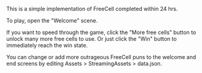 This is a simple implementation of FreeCell completed within 24 hrs.

To play, open the "Welcome" scene.

If you want to speed through the game, click the "More free cells" button to unlock many more free cells to use. Or just click the "Win" button to immediately reach the win state.

You can change or add more outrageous FreeCell puns to the welcome and end screens by editing Assets > StreamingAssets > data.json.
